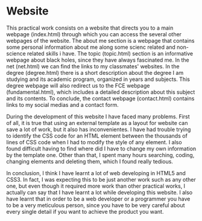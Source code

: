 # Website
This practical work consists on a website that directs you to a main webpage (index.html) through which you can access the several other webpages of the website. The about me section is a webpage that contains some personal information about me along some scienc related and non-science related skills i have. The topic (topic.html) section is an informative webpage about black holes, since they have always fascinated me. In the net (net.html) we can find the links to my classmates' websites. In the degree (degree.html) there is a short description about the degree I am studying and its academic program, organized in years and subjects. This degree webpage will also redirect us to the FCE webpage (fundamental.html), which includes a detailed description about this subject and its contents. To conclude, the contact webpage (contact.html) contains links to my social medias and a contact form.

During the development of this website I have faced many problems. First of all, it is true that using an external template as a layout for website can save a lot of work, but it also has inconvenientes. I have had trouble trying to identify the CSS code for an HTML element between the thousands of lines of CSS code when I had to modify the style of any element. I also found difficult having to find where did I have to change my own information by the template one. Other than that, I spent many hours searching, coding, changing elements and deleting them, which I found really tedious.

In conclusion, I think I have learnt a lot of web developing in HTML5 and CSS3. In fact, I was expecting this to be just another work such as any other one, but even though it required more work than other practical works, I actually can say that I have learnt a lot while developing this website. I also have learnt that in order to be a web developer or a programmer you have to be a very meticulous person, since you have to be very careful about every single detail if you want to achieve the product you want.
